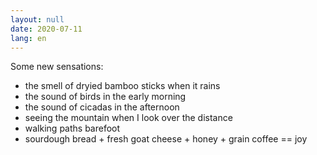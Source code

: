 ```yaml
---
layout: null
date: 2020-07-11
lang: en
---
```


Some new sensations:
- the smell of dryied bamboo sticks when it rains
- the sound of birds in the early morning
- the sound of cicadas in the afternoon
- seeing the mountain when I look over the distance
- walking paths barefoot
- sourdough bread + fresh goat cheese + honey + grain coffee == joy
